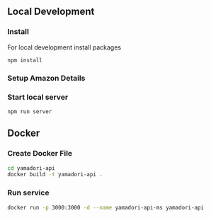 ## Local Development

### Install

For local development install packages

```
npm install
```

### Setup Amazon Details



### Start local server

```
npm run server
```

## Docker

### Create Docker File

```bash
cd yamadori-api
docker build -t yamadori-api .
```

### Run service

```bash
docker run -p 3000:3000 -d --name yamadori-api-ms yamadori-api
```